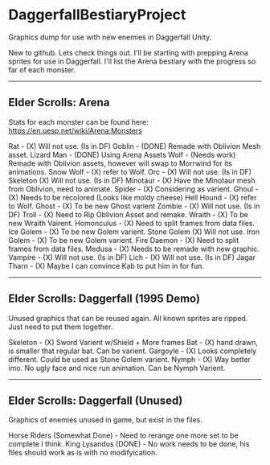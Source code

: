 # DaggerfallBestiaryProject
Graphics dump for use with new enemies in Daggerfall Unity.

New to github. Lets check things out. I'll be starting with prepping Arena sprites for use in Daggerfall.
I'll list the Arena bestiary with the progress so far of each monster.

----------------------------------
Elder Scrolls: Arena
----------------------------------
Stats for each monster can be found here: https://en.uesp.net/wiki/Arena:Monsters

Rat - (X) Will not use. (Is in DF)
Goblin - (DONE) Remade with Oblivion Mesh asset.
Lizard Man - (DONE) Using Arena Assets
Wolf - (Needs work) Remade with Oblivion assets, however will swap to Morrwind for its animations.
Snow Wolf - (X) refer to Wolf.
Orc - (X) Will not use. (Is in DF)
Skeleton (X) Will not use. (Is in DF)
Minotaur - (X) Have the Minotaur mesh from Oblivion, need to animate. 
Spider - (X) Considering as varient.
Ghoul - (X) Needs to be recolored (Looks like moldy cheese)
Hell Hound - (X) refer to Wolf.
Ghost - (X) To be new Ghost varient 
Zombie - (X) Will not use. (Is in DF)
Troll - (X) Need to Rip Oblivion Asset and remake.
Wraith - (X) To be new Wraith Vairent.
Homonculus - (X) Need to split frames from data files.
Ice Golem - (X) To be new Golem varient.
Stone Golem (X) Will not use. 
Iron Golem - (X) To be new Golem varient.
Fire Daemon - (X) Need to split frames from data files.
Medusa - (X) Needs to be remade with new graphic.
Vampire - (X) Will not use. (Is in DF)
Lich - (X) Will not use. (Is in DF)
Jagar Tharn - (X) Maybe I can convince Kab to put him in for fun.

--------------------------------------
Elder Scrolls: Daggerfall (1995 Demo)
--------------------------------------
Unused graphics that can be reused again. All known sprites are ripped.
Just need to put them together.

Skeleton - (X) Sword Varient w/Shield + More frames
Bat - (X) hand drawn, is smaller that regular bat. Can be varient.
Gargoyle - (X) Looks completely different. Could be used as Stone Golem varient.
Nymph - (X) Way better imo. No ugly face and nice run animation. Can be Nymph Varient.


--------------------------------------
Elder Scrolls: Daggerfall (Unused)
--------------------------------------
Graphics of enemies unused in game, but exist in the files.

Horse Riders (Somewhat Done) - Need to rerange one more set to be complete I think.
King Lysandus (DONE) - No work needs to be done, his files should work as is with no modifyication. 
